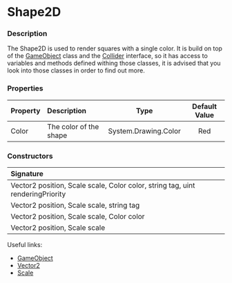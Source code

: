 # Shape2D

### Description
The Shape2D is used to render squares with a single color. It is build on top of the [GameObject](GameObject.md) class and the [Collider](Collider.md) interface, so it has access to variables and methods defined withing those classes, it is advised that you look into those classes in order to find out more.

### Properties
| Property      | Description | Type | Default Value |
| :---  |    :----   | :---: | :---: |
| Color | The color of the shape | System.Drawing.Color | Red |

### Constructors

| Signature      | 
| :---  |
| Vector2 position, Scale scale, Color color, string tag, uint renderingPriority |
| Vector2 position, Scale scale, string tag |
| Vector2 position, Scale scale, Color color |
|Vector2 position, Scale scale |

Useful links:

* [GameObject](GameObject.md)
* [Vector2](../Builtin_Datatypes/vector2.md)
* [Scale](../Builtin_Datatypes/scale.md)